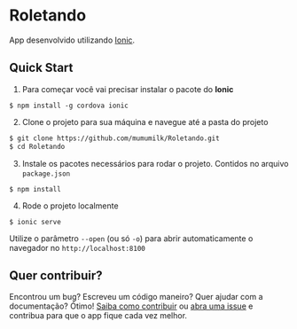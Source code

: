 # Roletando
App desenvolvido utilizando [Ionic](http://ionicframework.com/docs/).

## Quick Start

1. Para começar você vai precisar instalar o pacote do **Ionic**
``` npm
$ npm install -g cordova ionic
```

2. Clone o projeto para sua máquina e navegue até a pasta do projeto
``` bash
$ git clone https://github.com/mumumilk/Roletando.git
$ cd Roletando
```

3. Instale os pacotes necessários para rodar o projeto. Contidos no arquivo `package.json`
``` npm
$ npm install 
```

4. Rode o projeto localmente
``` npm
$ ionic serve
```
Utilize o parâmetro `--open` (ou só `-o`) para abrir automaticamente o navegador no `http://localhost:8100`

## Quer contribuir?
Encontrou um bug? Escreveu um código maneiro? Quer ajudar com a documentação? Ótimo! [Saiba como contribuir](https://github.com/mumumilk/Roletando/blob/master/CONTRIBUTING.md) ou [abra uma issue](https://github.com/mumumilk/Roletando/issues) e contribua para que o app fique cada vez melhor.
